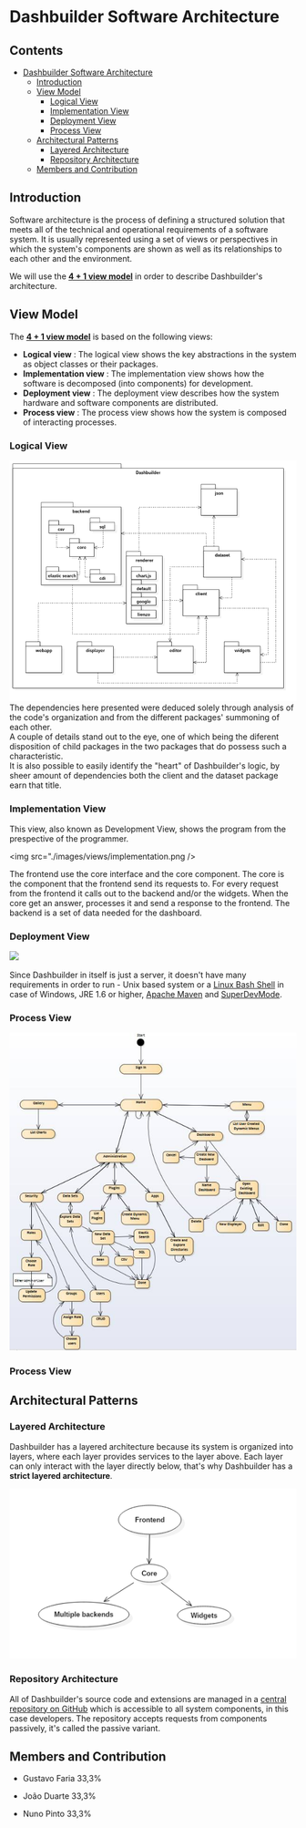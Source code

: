 ﻿# Dashbuilder Software Architecture

## Contents
* [Dashbuilder Software Architecture](#dashbuilder-software-architecture)
	* [Introduction](#introduction)
	* [View Model](#view-model)
		* [Logical View](#logical-view)
		* [Implementation View](#implementation-view)
		* [Deployment View](#deployment-view)
		* [Process View](#process-view)
	* [Architectural Patterns](#architectural-patterns)
		* [Layered Architecture](#layered-architecture)
		* [Repository Architecture](#repository-architecture)
	* [Members and Contribution](#members-and-contribution)
		

## Introduction

Software architecture is the process of defining a structured solution that meets all of the technical and operational requirements of a software system.
It is usually represented using a set of views or perspectives in which the system's components are shown as well as its relationships to each other and the environment.

We will use the [**4 + 1 view model**](https://en.wikipedia.org/wiki/4%2B1_architectural_view_model) in order to describe Dashbuilder's architecture.


## View Model

The [**4 + 1 view model**](https://en.wikipedia.org/wiki/4%2B1_architectural_view_model) is based on the following views:

+ **Logical view** : The logical view shows the key abstractions in the system as object classes or their packages.
+ **Implementation view** : The implementation view shows how the software is decomposed (into components) for development.
+ **Deployment view** : The deployment view describes how the system hardware and software components are distributed.
+ **Process view** : The process view shows how the system is composed of interacting processes.


### Logical View
<img src="./images/views/logic.png"/>
<br>
The dependencies here presented were deduced solely through analysis of the code's organization and from the different packages' summoning of each other.<br>
A couple of details stand out to the eye, one of which being the diferent disposition of child packages in the two packages that do possess such a characteristic.<br>
It is also possible to easily identify the "heart" of Dashbuilder's logic, by sheer amount of dependencies both the client and the dataset package earn that title.


### Implementation View

This view, also known as Development View, shows the program from the prespective of the programmer.

<img src="./images/views/implementation.png />

The frontend use the core interface and the core component.
The core is the component that the frontend send its requests to. For every request from the frontend it calls out to the backend and/or the widgets. When the core get an answer, processes it and send a response to the frontend.
The backend is a set of data needed for the dashboard.

### Deployment View
<img src="./images/views/deployment.png"/>

Since Dashbuilder in itself is just a server, it doesn't have many requirements in order to run - Unix based system or a [Linux Bash Shell](http://www.howtogeek.com/249966/how-to-install-and-use-the-linux-bash-shell-on-windows-10/) in case of Windows, JRE 1.6 or higher, [Apache Maven](https://maven.apache.org/download.cgi) and [SuperDevMode](http://www.gwtproject.org/articles/superdevmode.html).


### Process View
<img src="./images/views/process.png"/>

### Process View


## Architectural Patterns


### Layered Architecture

Dashbuilder has a layered architecture because its system is organized into layers, where each layer provides services to the layer above. Each layer can only interact with the layer directly below, that's why Dashbuilder has a **strict layered architecture**.

<img src="./images/views/layered.png" />


### Repository Architecture

All of Dashbuilder's source code and extensions are managed in a [central repository on GitHub](https://github.com/dashbuilder/dashbuilder) which is accessible to all system components, in this case developers. The repository accepts requests from components passively, it's called the passive variant.


## Members and Contribution

- Gustavo Faria		33,3%		
	
- João Duarte		33,3%
	
- Nuno Pinto		33,3%

